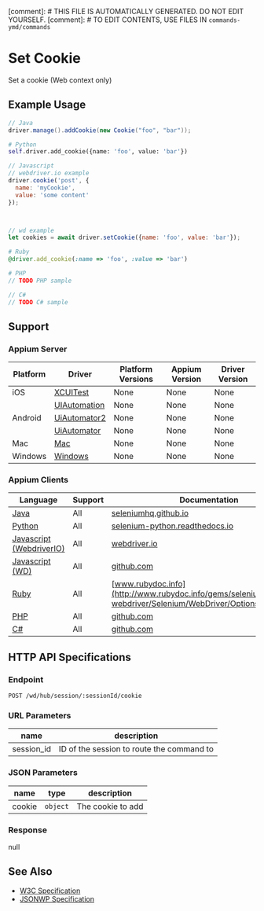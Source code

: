 
[comment]: # THIS FILE IS AUTOMATICALLY GENERATED. DO NOT EDIT YOURSELF.
[comment]: # TO EDIT CONTENTS, USE FILES IN `commands-ymd/commands`

# Set Cookie

Set a cookie (Web context only)
## Example Usage

```java
// Java
driver.manage().addCookie(new Cookie("foo", "bar"));

```

```python
# Python
self.driver.add_cookie({name: 'foo', value: 'bar'})

```

```javascript
// Javascript
// webdriver.io example
driver.cookie('post', {
  name: 'myCookie',
  value: 'some content'
});



// wd example
let cookies = await driver.setCookie({name: 'foo', value: 'bar'});

```

```ruby
# Ruby
@driver.add_cookie(:name => 'foo', :value => 'bar')

```

```php
# PHP
// TODO PHP sample

```

```csharp
// C#
// TODO C# sample

```



## Support

### Appium Server

|Platform|Driver|Platform Versions|Appium Version|Driver Version|
|--------|----------------|------|--------------|--------------|
| iOS | [XCUITest](/docs/en/drivers/ios-xcuitest.md) | None | None | None |
|  | [UIAutomation](/docs/en/drivers/ios-uiautomation.md) | None | None | None |
| Android | [UiAutomator2](/docs/en/drivers/android-uiautomator2.md) | None | None | None |
|  | [UiAutomator](/docs/en/drivers/android-uiautomator.md) | None | None | None |
| Mac | [Mac](/docs/en/drivers/mac.md) | None | None | None |
| Windows | [Windows](/docs/en/drivers/windows.md) | None | None | None |

### Appium Clients

|Language|Support|Documentation|
|--------|-------|-------------|
|[Java](https://github.com/appium/java-client/releases/latest)| All |  [seleniumhq.github.io](https://seleniumhq.github.io/selenium/docs/api/java/org/openqa/selenium/remote/RemoteWebDriver.RemoteWebDriverOptions.html#addCookie-org.openqa.selenium.Cookie-)  |
|[Python](https://github.com/appium/python-client/releases/latest)| All |  [selenium-python.readthedocs.io](http://selenium-python.readthedocs.io/api.html#selenium.webdriver.remote.webdriver.WebDriver.add_cookie)  |
|[Javascript (WebdriverIO)](http://webdriver.io/index.html)| All |  [webdriver.io](http://webdriver.io/api/protocol/cookie.html)  |
|[Javascript (WD)](https://github.com/admc/wd/releases/latest)| All |  [github.com](https://github.com/admc/wd/blob/master/lib/commands.js#L1971)  |
|[Ruby](https://github.com/appium/ruby_lib/releases/latest)| All |  [www.rubydoc.info](http://www.rubydoc.info/gems/selenium-webdriver/Selenium/WebDriver/Options:add_cookie)  |
|[PHP](https://github.com/appium/php-client/releases/latest)| All |  [github.com](https://github.com/appium/php-client/)  |
|[C#](https://github.com/appium/appium-dotnet-driver/releases/latest)| All |  [github.com](https://github.com/appium/appium-dotnet-driver/)  |

## HTTP API Specifications

### Endpoint

`POST /wd/hub/session/:sessionId/cookie`

### URL Parameters

|name|description|
|----|-----------|
|session_id|ID of the session to route the command to|

### JSON Parameters

|name|type|description|
|----|----|-----------|
| cookie | `object` | The cookie to add |

### Response

null

## See Also

* [W3C Specification](https://www.w3.org/TR/webdriver/#dfn-delete-cookie)
* [JSONWP Specification](https://github.com/SeleniumHQ/selenium/wiki/JsonWireProtocol#sessionsessionidcookie)
